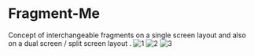 # Fragment-Me
Concept of interchangeable fragments on a single screen layout and also on a dual screen / split screen layout . 
![1](https://user-images.githubusercontent.com/20436653/30117529-19dda2d8-933e-11e7-8733-83641139e08c.png)
![2](https://user-images.githubusercontent.com/20436653/30117531-1a202e46-933e-11e7-8428-01f2b08cc784.png)
![3](https://user-images.githubusercontent.com/20436653/30117533-1aef4c08-933e-11e7-816a-7cc7a847f7ad.png)
